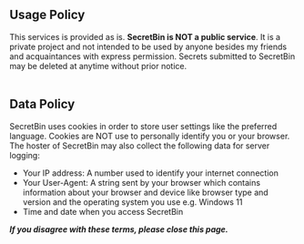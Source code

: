 ## Usage Policy

This services is provided as is. **SecretBin is NOT a public service**. It is a private project and not intended to be used by anyone besides my friends and acquaintances with express permission. Secrets submitted to SecretBin may be deleted at anytime without prior notice.
<br />
<br />

## Data Policy

SecretBin uses cookies in order to store user settings like the preferred language. Cookies are NOT use to personally identify you or your browser. <br />
The hoster of SecretBin may also collect the following data for server logging:

- Your IP address: A number used to identify your internet connection
- Your User-Agent: A string sent by your browser which contains information about your browser and device like browser type and version and the operating system you use e.g. Windows 11
- Time and date when you access SecretBin
  <br />

_**If you disagree with these terms, please close this page.**_
